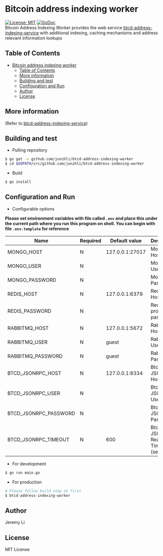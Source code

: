 # Bitcoin address indexing worker
[![License: MIT](https://img.shields.io/badge/License-MIT-yellow.svg)](https://opensource.org/licenses/MIT)  [![GoDoc](https://godoc.org/github.com/junzhli/btcd-address-indexing-worker?status.svg)](https://godoc.org/github.com/junzhli/btcd-address-indexing-worker)  
Bitcoin Address Indexing Worker provides the web service [btcd-address-indexing-service](https://github.com/junzhli/btcd-address-indexing-worker) with additional indexing, caching mechanisms and address relevant information lookups

## Table of Contents
- [Bitcoin address indexing worker](#bitcoin-address-indexing-worker)
  - [Table of Contents](#table-of-contents)
  - [More information](#more-information)
  - [Building and test](#building-and-test)
  - [Configuration and Run](#configuration-and-run)
  - [Author](#author)
  - [License](#license)

More information
-----
(Refer to [btcd-address-indexing-service](https://github.com/junzhli/btcd-address-indexing-service))

Building and test
-----

* Pulling repository

```bash
$ go get -v github.com/junzhli/btcd-address-indexing-worker
$ cd $GOPATH/src/github.com/junzhli/btcd-address-indexing-worker
```

* Build
  
```bash
$ go install
```

Configuration and Run
-----
* Configurable options

**Please set environment variables with file called `.env` and place this under the current path where you run this program on shell. You can begin with file `.env.template` for reference**

| Name                  | Required | Default value   | Description                          |
|-----------------------|----------|-----------------|--------------------------------------|
| MONGO_HOST            | N        | 127.0.0.1:27017 | MongoDB Host[:Port]                  |
| MONGO_USER            | N        |                 | MongoDB User                         |
| MONGO_PASSWORD        | N        |                 | MongoDB Password                     |
| REDIS_HOST            | N        | 127.0.0.1:6379  | Redis Host[:Port]                    |
| REDIS_PASSWORD        | N        |                 | Redis protected password             |
| RABBITMQ_HOST         | N        | 127.0.0.1:5672  | RabbitMQ Host[:Port]                 |
| RABBITMQ_USER         | N        | guest           | RabbitMQ User                        |
| RABBITMQ_PASSWORD     | N        | guest           | RabbitMQ Password                    |
| BTCD_JSONRPC_HOST     | N        | 127.0.0.1:8334  | Btcd JSON-RPC Host[:Port]            |
| BTCD_JSONRPC_USER     | N        |                 |  Btcd JSON-RPC User                  |
| BTCD_JSONRPC_PASSWORD | N        |                 | Btcd JSON-RPC Password               |
| BTCD_JSONRPC_TIMEOUT  | N        | 600             | Btcd JSON-RPC Read Timeout (seconds) |

* For development

```bash
$ go run main.go
```

* For production

```bash
# Please follow build step at first
$ btcd-address-indexing-worker
```

Author
-----
Jeremy Li

License
-----
MIT License
